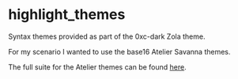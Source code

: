 # highlight_themes

Syntax themes provided as part of the 0xc-dark Zola theme.

For my scenario I wanted to use the base16 Atelier Savanna themes.

The full suite for the Atelier themes can be found [here](https://atelierbram.github.io/syntax-highlighting/atelier-schemes/).
